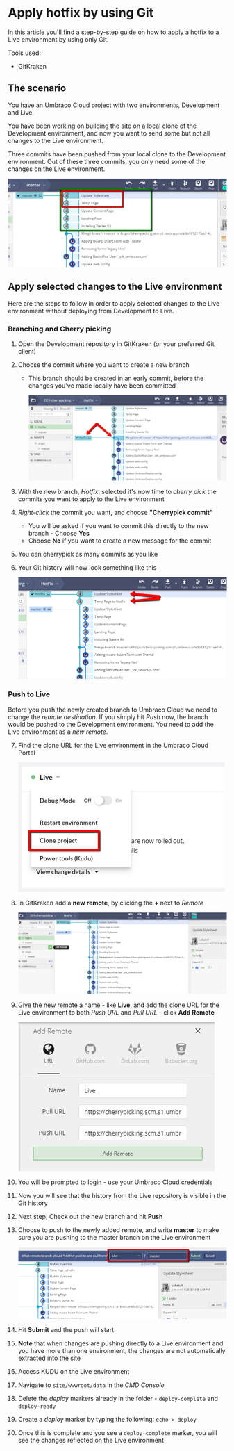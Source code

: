 # Apply hotfix by using Git

In this article you'll find a step-by-step guide on how to apply a hotfix to a Live environment by using only Git.

Tools used:
* GitKraken

## The scenario

You have an Umbraco Cloud project with two environments, Development and Live. 

You have been working on building the site on a local clone of the Development environment, and now you want to send some but not all changes to the Live environment.

Three commits have been pushed from your local clone to the Development environment. Out of these three commits, you only need some of the changes on the Live environment.

![Commits](images/commits-for-cherry.png)

## Apply selected changes to the Live environment

Here are the steps to follow in order to apply selected changes to the Live environment without deploying from Development to Live.

### Branching and Cherry picking

1. Open the Development repository in GitKraken (or your preferred Git client)
2. Choose the commit where you want to create a new branch
    * This branch should be created in an early commit, before the changes you've made locally have been committed
    
        ![Creating new branch](images/create-branch.png)

3. With the new branch, _Hotfix_, selected it's now time to _cherry pick_ the commits you want to apply to the Live environment
4. _Right-click_ the commit you want, and choose **"Cherrypick commit"**
    * You will be asked if you want to commit this directly to the new branch - Choose **Yes**
    * Choose **No** if you want to create a new message for the commit
5. You can cherrypick as many commits as you like
6. Your Git history will now look something like this

    ![Cherrypicking](images/cherry-picked-commits.png)

### Push to Live

Before you push the newly created branch to Umbraco Cloud we need to change the _remote destination_. If you simply hit _Push_ now, the branch would be pushed to the Development environment. You need to add the Live environment as a _new remote_.

7. Find the clone URL for the Live environment in the Umbraco Cloud Portal

    ![Live Clone URL](images/live-clone-URL.png)

8. In GitKraken add a **new remote**, by clicking the **+** next to _Remote_

    ![Add new remote](images/add-remote.png)

9. Give the new remote a name - like **Live**, and add the clone URL for the Live environment to both _Push URL_ and _Pull URL_ - click **Add Remote**

    ![Add Live as remote](images/live-remote.png)

10. You will be prompted to login - use your Umbraco Cloud credentials
11. Now you will see that the history from the Live repository is visible in the Git history
12. Next step; Check out the new branch and hit **Push**
13. Choose to push to the newly added remote, and write **master** to make sure you are pushing to the master branch on the Live environment

    ![Choose remote](images/choose-remote.png)

14. Hit **Submit** and the push will start
15. **Note** that when changes are pushing directly to a Live environment and you have more than one environment, the changes are not automatically extracted into the site
16. Access KUDU on the Live environment
17. Navigate to `site/wwwroot/data` in the _CMD Console_
18. Delete the _deploy_ markers already in the folder - `deploy-complete` and `deploy-ready`
19. Create a _deploy_ marker by typing the following: `echo > deploy`
20. Once this is complete and you see a `deploy-complete` marker, you will see the changes reflected on the Live environment